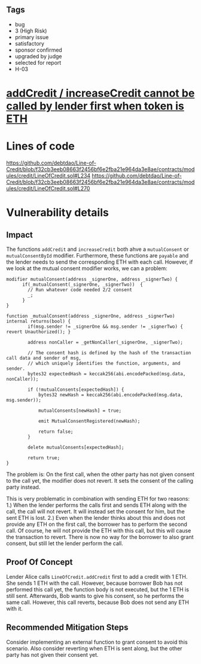 ## Tags

- bug
- 3 (High Risk)
- primary issue
- satisfactory
- sponsor confirmed
- upgraded by judge
- selected for report
- H-03

# [addCredit / increaseCredit cannot be called by lender first when token is ETH](https://github.com/code-423n4/2022-11-debtdao-findings/issues/125) 

# Lines of code

https://github.com/debtdao/Line-of-Credit/blob/f32cb3eeb08663f2456bf6e2fba21e964da3e8ae/contracts/modules/credit/LineOfCredit.sol#L234
https://github.com/debtdao/Line-of-Credit/blob/f32cb3eeb08663f2456bf6e2fba21e964da3e8ae/contracts/modules/credit/LineOfCredit.sol#L270


# Vulnerability details

## Impact
The functions `addCredit` and `increaseCredit` both ahve a `mutualConsent` or `mutualConsentById` modifier. Furthermore, these functions are `payable` and the lender needs to send the corresponding ETH with each call. However, if we look at the mutual consent modifier works, we can a problem:
```solidity
modifier mutualConsent(address _signerOne, address _signerTwo) {
      if(_mutualConsent(_signerOne, _signerTwo))  {
        // Run whatever code needed 2/2 consent
        _;
      }
}

function _mutualConsent(address _signerOne, address _signerTwo) internal returns(bool) {
        if(msg.sender != _signerOne && msg.sender != _signerTwo) { revert Unauthorized(); }

        address nonCaller = _getNonCaller(_signerOne, _signerTwo);

        // The consent hash is defined by the hash of the transaction call data and sender of msg,
        // which uniquely identifies the function, arguments, and sender.
        bytes32 expectedHash = keccak256(abi.encodePacked(msg.data, nonCaller));

        if (!mutualConsents[expectedHash]) {
            bytes32 newHash = keccak256(abi.encodePacked(msg.data, msg.sender));

            mutualConsents[newHash] = true;

            emit MutualConsentRegistered(newHash);

            return false;
        }

        delete mutualConsents[expectedHash];

        return true;
}
```
The problem is: On the first call, when the other party has not given consent to the call yet, the modifier does not revert. It sets the consent of the calling party instead.

This is very problematic in combination with sending ETH for two reasons:
1.) When the lender performs the calls first and sends ETH along with the call, the call will not revert. It will instead set the consent for him, but the sent ETH is lost.
2.) Even when the lender thinks about this and does not provide any ETH on the first call, the borrower has to perform the second call. Of course, he will not provide the ETH with this call, but this will cause the transaction to revert. There is now no way for the borrower to also grant consent, but still let the lender perform the call.

## Proof Of Concept
Lender Alice calls `LineOfCredit.addCredit` first to add a credit with 1 ETH. She sends 1 ETH with the call. However, because borrower Bob has not performed this call yet, the function body is not executed, but the 1 ETH is still sent. Afterwards, Bob wants to give his consent, so he performs the same call. However, this call reverts, because Bob does not send any ETH with it. 

## Recommended Mitigation Steps
Consider implementing an external function to grant consent to avoid this scenario. Also consider reverting when ETH is sent along, but the other party has not given their consent yet.